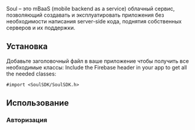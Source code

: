 Soul – это mBaaS (mobile backend as a service) облачный сервис, позволяющий создавать и эксплуатировать приложения без необходимости написания server-side кода, поднятия собственных серверов и их поддержки. 

## Установка
Добавьте заголовочный файл в ваше приложение чтобы получить все необходимые классы:
Include the Firebase header in your app to get all the needed classes:

```obj-c
#import <SoulSDK/SoulSDK.h>
```

## Использование

### Авторизация